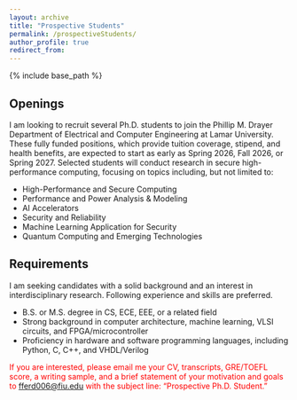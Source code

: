 ```yaml
---
layout: archive
title: "Prospective Students"
permalink: /prospectiveStudents/
author_profile: true
redirect_from:
---
```


{% include base_path %}

## Openings

I am looking to recruit several Ph.D. students to join the Phillip M. Drayer Department of Electrical and Computer Engineering at Lamar University. These fully funded positions, which provide tuition coverage, stipend, and health benefits, are expected to start as early as Spring 2026, Fall 2026, or Spring 2027. Selected students will conduct research in secure high-performance computing, focusing on topics including, but not limited to:

- High-Performance and Secure Computing
- Performance and Power Analysis & Modeling
- AI Accelerators
- Security and Reliability
- Machine Learning Application for Security
- Quantum Computing and Emerging Technologies


## Requirements

I am seeking candidates with a solid background and an interest in interdisciplinary research. Following experience and skills are preferred.

- B.S. or M.S. degree in CS, ECE, EEE, or a related field
- Strong background in computer architecture, machine learning, VLSI circuits, and FPGA/microcontroller
- Proficiency in hardware and software programming languages, including Python, C, C++, and VHDL/Verilog


<span style="color:red">If you are interested, please email me your CV, transcripts, GRE/TOEFL score, a writing sample, and a brief statement of your motivation and goals to [fferd006@fiu.edu](fferd006@fiu.edu) with the subject line: “Prospective Ph.D. Student.”</span>



